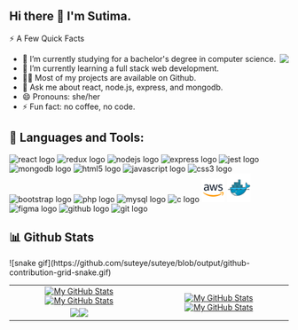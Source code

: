 ## Hi there 👋 I'm Sutima.
⚡️ A Few Quick Facts

<img align="right" src="https://media.giphy.com/media/NTur7XlVDUdqM/giphy.gif" height="200px"/>

- 🔭 I’m currently studying for a bachelor's degree in computer science.
- 🌱 I’m currently learning a full stack web development.
- 👨‍💻 Most of my projects are available on Github.
- 💬 Ask me about react, node.js, express, and mongodb.
- 😄 Pronouns: she/her
- ⚡ Fun fact: no coffee, no code. 

## 🔨 Languages and Tools:
<div align="left">
  <img src="https://cdn.jsdelivr.net/gh/devicons/devicon/icons/react/react-original.svg" height="42" width="54" alt="react logo"  />
  <img src="https://cdn.jsdelivr.net/gh/devicons/devicon/icons/redux/redux-original.svg" height="42" width="54" alt="redux logo"  />
  <img src="https://cdn.jsdelivr.net/gh/devicons/devicon/icons/nodejs/nodejs-original.svg" height="42" width="54" alt="nodejs logo"  />
  <img src="https://cdn.jsdelivr.net/gh/devicons/devicon/icons/express/express-original.svg" height="42" width="54" alt="express logo"  />
  <img src="https://cdn.jsdelivr.net/gh/devicons/devicon/icons/jest/jest-plain.svg" height="42" width="54" alt="jest logo"  />
  <img src="https://cdn.jsdelivr.net/gh/devicons/devicon/icons/mongodb/mongodb-original.svg" height="42" width="54" alt="mongodb logo"  />
  <img src="https://cdn.jsdelivr.net/gh/devicons/devicon/icons/html5/html5-original.svg" height="42" width="54" alt="html5 logo"  />
  <img src="https://cdn.jsdelivr.net/gh/devicons/devicon/icons/javascript/javascript-original.svg" height="42" width="54" alt="javascript logo"  />
  <img src="https://cdn.jsdelivr.net/gh/devicons/devicon/icons/css3/css3-original.svg" height="42" width="54" alt="css3 logo"  />
  <img src="https://cdn.jsdelivr.net/gh/devicons/devicon/icons/bootstrap/bootstrap-original.svg" height="42" width="54" alt="bootstrap logo"  />
  <img src="https://cdn.jsdelivr.net/gh/devicons/devicon/icons/php/php-original.svg" height="42" width="54" alt="php logo"  />
  <img src="https://cdn.jsdelivr.net/gh/devicons/devicon/icons/mysql/mysql-original.svg" height="42" width="54" alt="mysql logo"  />
  <img src="https://cdn.jsdelivr.net/gh/devicons/devicon/icons/c/c-original.svg" height="42" width="54" alt="c logo"  />
<img src="https://raw.githubusercontent.com/github/explore/80688e429a7d4ef2fca1e82350fe8e3517d3494d/topics/aws/aws.png" alt="aws" height="42" width="42" />
  <img src="https://raw.githubusercontent.com/devicons/devicon/master/icons/docker/docker-original.svg" alt="Docker" width="42" height="52" />
  <img src="https://cdn.jsdelivr.net/gh/devicons/devicon/icons/figma/figma-original.svg" height="42" width="54" alt="figma logo"  />
  <img src="https://cdn.jsdelivr.net/gh/devicons/devicon/icons/github/github-original.svg" height="42" width="54" alt="github logo"  />
  <img src="https://cdn.jsdelivr.net/gh/devicons/devicon/icons/git/git-original.svg" height="42" width="54" alt="git logo"  />
</div>

###

## 📊 Github Stats
<table>
    <tr>
        <td align="center"><a href="https://github.com/suteye#gh-light-mode-only"><img src="https://github-readme-stats.vercel.app/api?username=suteye&show_icons=true&theme=default&include_all_commits=true#gh-light-mode-only" alt="My GitHub Stats"/></a><a href="https://github.com/suteye#gh-dark-mode-only"><img src="https://github-readme-stats.vercel.app/api?username=suteye&show_icons=true&theme=tokyonight&include_all_commits=true#gh-dark-mode-only" alt="My GitHub Stats"/></a></td>
        <td rowspan="2" align="center"><a href="https://github.com/suteye#gh-light-mode-only"><img src="https://github-readme-stats.vercel.app/api/top-langs/?username=suteye&theme=default&langs_count=8#gh-light-mode-only" alt="My GitHub Stats"/></a><a href="https://github.com/suteye#gh-dark-mode-only"><img src="https://github-readme-stats.vercel.app/api/top-langs/?username=suteye&theme=tokyonight&langs_count=8#gh-dark-mode-only" alt="My GitHub Stats"/></a></td>
    </tr>
    <tr>
        <td align="center"><a href="https://github.com/suteye#gh-light-mode-only"><img src="https://github-readme-streak-stats.herokuapp.com/?user=suteye&theme=default"/></a><a href="https://github.com/suteye#gh-dark-mode-only"><img src="https://github-readme-streak-stats.herokuapp.com/?user=suteye&theme=tokyonight"/></a></td>
    </tr>
    <tr>
    ![snake gif](https://github.com/suteye/suteye/blob/output/github-contribution-grid-snake.gif)
    <!--    <td colspan="2" align="center"><a href="https://github.com/suteye#gh-light-mode-only"><img src="https://raw.githubusercontent.com/suteye/suteye/output/github-contribution-grid-snake-default.svg#gh-light-mode-only" alt="My GitHub Stats"/></a><a href="https://github.com/suteye#gh-dark-mode-only"><img src="https://raw.githubusercontent.com/suteye/suteye/output/github-contribution-grid-snake-dark.svg#gh-dark-mode-only" alt="My GitHub Stats"/></a></td>
    </tr> -->
</table>

###
<!--
**suteye/suteye** is a ✨ _special_ ✨ repository because its `README.md` (this file) appears on your GitHub profile.

Here are some ideas to get you started:

- 🔭 I’m currently working on ...
- 🌱 I’m currently learning ...
- 👯 I’m looking to collaborate on ...
- 🤔 I’m looking for help with ...
- 💬 Ask me about ...
- 📫 How to reach me: ...
- 😄 Pronouns: ...
- ⚡ Fun fact: ...
-->
